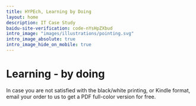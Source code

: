 ```yaml
---
title: HYPEch, Learning by Doing
layout: home
description: IT Case Study
baidu-site-verification: code-nYsHpZXbud
intro_image: "images/illustrations/pointing.svg"
intro_image_absolute: true
intro_image_hide_on_mobile: true
---
```


# Learning - by doing

In case you are not satisfied with the black/white printing, or Kindle format, email your order to us to get a PDF full-color version for free.
